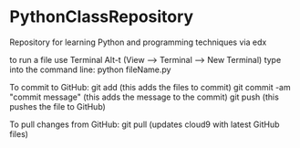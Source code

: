 PythonClassRepository
=====================

Repository for learning Python and programming techniques via edx

to run a file use Terminal Alt-t (View --> Terminal --> New Terminal)
type into the command line: python fileName.py

To commit to GitHub:
    git add <file> (this adds the files to commit)
    git commit -am "commit message" (this adds the message to the commit)
    git push (this pushes the file to GitHub)

To pull changes from GitHub:
    git pull (updates cloud9 with latest GitHub files)